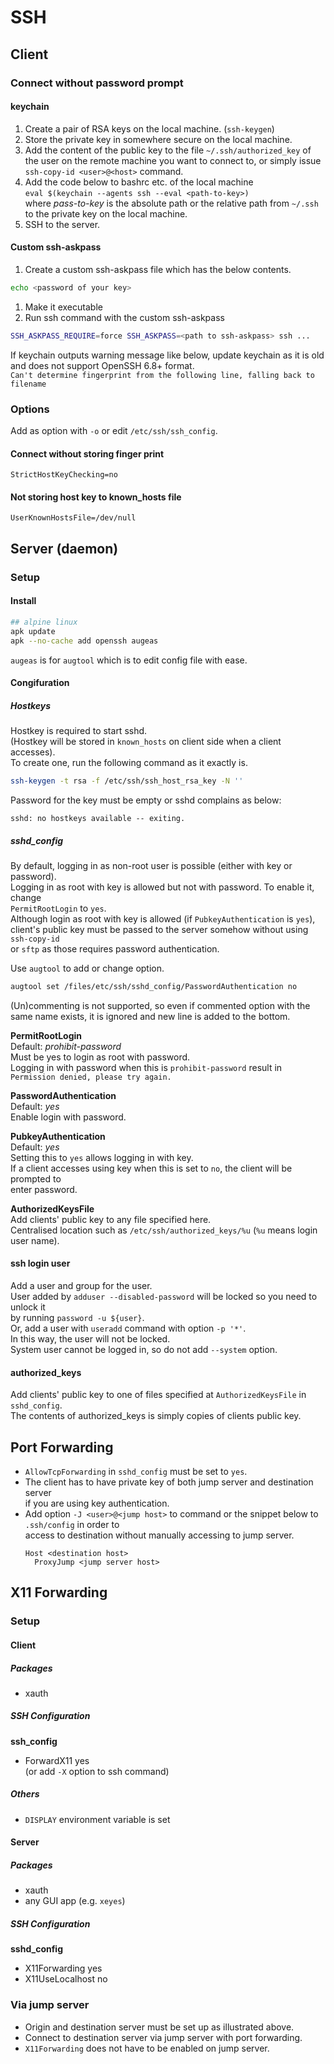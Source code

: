 # SSH

## Client

### Connect without password prompt
#### keychain
1. Create a pair of RSA keys on the local machine. (`ssh-keygen`)
1. Store the private key in somewhere secure on the local machine.
1. Add the content of the public key to the file `~/.ssh/authorized_key` of the user
on the remote machine you want to connect to,
or simply issue `ssh-copy-id <user>@<host>` command.
1. Add the code below to bashrc etc. of the local machine  
`eval $(keychain --agents ssh --eval <path-to-key>)`  
where *pass-to-key* is the absolute path or the relative path from `~/.ssh` to the private key on
the local machine.  
1. SSH to the server.

#### Custom ssh-askpass
1. Create a custom ssh-askpass file which has the below contents.
  ```sh
  echo <password of your key>
  ```
1. Make it executable
1. Run ssh command with the custom ssh-askpass
  ```sh
  SSH_ASKPASS_REQUIRE=force SSH_ASKPASS=<path to ssh-askpass> ssh ...
  ```

If keychain outputs warning message like below, update keychain as it is old and does not support
OpenSSH 6.8+ format.  
`Can't determine fingerprint from the following line, falling back to filename`

### Options 
Add as option with `-o` or edit `/etc/ssh/ssh_config`.

#### Connect without storing finger print  
`StrictHostKeyChecking=no`

#### Not storing host key to known_hosts file
`UserKnownHostsFile=/dev/null`

## Server (daemon)

### Setup

#### Install
```sh
## alpine linux
apk update
apk --no-cache add openssh augeas
```
`augeas` is for `augtool` which is to edit config file with ease.

#### Congifuration

##### Hostkeys
Hostkey is required to start sshd.  
(Hostkey will be stored in `known_hosts` on client side when a client accesses).  
To create one, run the following command as it exactly is.  
```sh
ssh-keygen -t rsa -f /etc/ssh/ssh_host_rsa_key -N ''
```
Password for the key must be empty or sshd complains as below:
```
sshd: no hostkeys available -- exiting.
```

##### sshd_config
By default, logging in as non-root user is possible (either with key or password).  
Logging in as root with key is allowed but not with password. To enable it, change  
`PermitRootLogin` to `yes`.  
Although login as root with key is allowed (if `PubkeyAuthentication` is `yes`),  
client's public key must be passed to the server somehow without using `ssh-copy-id`  
or `sftp` as those requires password authentication.  

Use `augtool` to add or change option.  
```sh
augtool set /files/etc/ssh/sshd_config/PasswordAuthentication no
```
(Un)commenting is not supported, so even if commented option with the same name exists,
it is ignored and new line is added to the bottom.

**PermitRootLogin**  
Default: _prohibit-password_  
Must be yes to login as root with password.  
Logging in with password when this is `prohibit-password` result in `Permission denied, please try again.`

**PasswordAuthentication**  
Default: _yes_  
Enable login with password.  

**PubkeyAuthentication**  
Default: _yes_  
Setting this to `yes` allows logging in with key.  
If a client accesses using key when this is set to `no`, the client will be prompted to  
enter password.

**AuthorizedKeysFile**  
Add clients' public key to any file specified here.  
Centralised location such as `/etc/ssh/authorized_keys/%u` (`%u` means login user name).

#### ssh login user
Add a user and group for the user.  
User added by `adduser --disabled-password` will be locked so you need to unlock it  
by running `password -u ${user}`.  
Or, add a user with `useradd` command with option `-p '*'`.  
In this way, the user will not be locked.  
System user cannot be logged in, so do not add `--system` option.

#### authorized_keys
Add clients' public key to one of files specified at `AuthorizedKeysFile` in `sshd_config`.  
The contents of authorized_keys is simply copies of clients public key.

## Port Forwarding
- `AllowTcpForwarding` in `sshd_config` must be set to `yes`.
- The client has to have private key of both jump server and destination server  
  if you are using key authentication.
- Add option `-J <user>@<jump host>` to command or the snippet below to `.ssh/config` in order to  
  access to destination without manually accessing to jump server.
  ```
  Host <destination host>
    ProxyJump <jump server host>
  ```

## X11 Forwarding

### Setup

#### Client

##### Packages
- xauth

##### SSH Configuration
**ssh_config**  
- ForwardX11 yes  
  (or add `-X` option to ssh command)

##### Others
- `DISPLAY` environment variable is set

#### Server

##### Packages
- xauth
- any GUI app (e.g. `xeyes`)

##### SSH Configuration
**sshd_config**  
- X11Forwarding yes
- X11UseLocalhost no

### Via jump server
- Origin and destination server must be set up as illustrated above.
- Connect to destination server via jump server with port forwarding.
- `X11Forwarding` does not have to be enabled on jump server.
